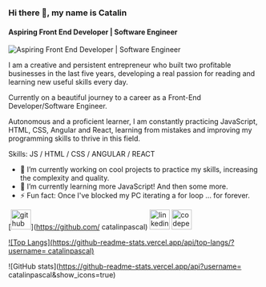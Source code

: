 ### Hi there 👋, my name is Catalin
#### Aspiring Front End Developer | Software Engineer
![Aspiring Front End Developer | Software Engineer](https://media-exp1.licdn.com/dms/image/C5616AQH1kYWGQEE8CQ/profile-displaybackgroundimage-shrink_350_1400/0/1643036369991?e=1648684800&v=beta&t=xK0Sf0DCI2Ye34gLCGbXmrQRtzcL02evu4qy1nDEyhc)

I am a creative and persistent entrepreneur who built two profitable businesses in the last five years, developing a real passion for reading and learning new useful skills every day.

Currently on a beautiful journey to a career as a Front-End Developer/Software Engineer.

Autonomous and a proficient learner, I am constantly practicing JavaScript, HTML, CSS, Angular and React, learning from mistakes and improving my programming skills to thrive in this field.

Skills: JS / HTML / CSS / ANGULAR / REACT

- 🔭 I’m currently working on cool projects to practice my skills, increasing the complexity and quality. 
- 🌱 I’m currently learning more JavaScript! And then some more. 
- ⚡ Fun fact: Once I've blocked my PC iterating a for loop ... for forever. 


[<img src='https://cdn.jsdelivr.net/npm/simple-icons@3.0.1/icons/github.svg' alt='github' height='40'>](https://github.com/ catalinpascal)  [<img src='https://cdn.jsdelivr.net/npm/simple-icons@3.0.1/icons/linkedin.svg' alt='linkedin' height='40'>](https://www.linkedin.com/in/https://www.linkedin.com/in/catalin-pascal//)  [<img src='https://cdn.jsdelivr.net/npm/simple-icons@3.0.1/icons/codepen.svg' alt='codepen' height='40'>](https://codepen.io/https://codepen.io/collection/kNWkdQ)  

[![Top Langs](https://github-readme-stats.vercel.app/api/top-langs/?username= catalinpascal)](https://github.com/anuraghazra/github-readme-stats)

![GitHub stats](https://github-readme-stats.vercel.app/api?username= catalinpascal&show_icons=true)  

